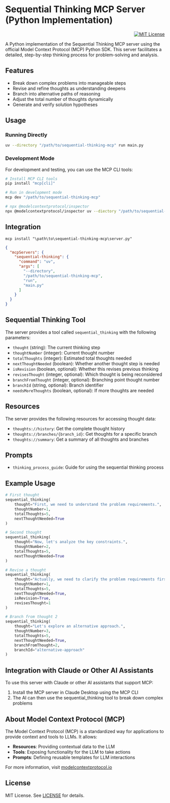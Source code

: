 # Sequential Thinking MCP Server (Python Implementation)

<p align="right">
  <a href="LICENSE">
    <img src="https://img.shields.io/badge/License-MIT-yellow.svg" alt="MIT License">
  </a>
</p>



A Python implementation of the Sequential Thinking MCP server using the official Model Context Protocol (MCP) Python SDK. This server facilitates a detailed, step-by-step thinking process for problem-solving and analysis.

## Features

- Break down complex problems into manageable steps
- Revise and refine thoughts as understanding deepens
- Branch into alternative paths of reasoning
- Adjust the total number of thoughts dynamically
- Generate and verify solution hypotheses

## Usage

### Running Directly

```bash
uv --directory "/path/to/sequential-thinking-mcp" run main.py
```

### Development Mode

For development and testing, you can use the MCP CLI tools:

```bash
# Install MCP CLI tools
pip install "mcp[cli]"

# Run in development mode
mcp dev "/path/to/sequential-thinking-mcp"

# npx @modelcontextprotocol/inspector
npx @modelcontextprotocol/inspector uv --diectory "/path/to/sequential-thinking-mcp" run main.py
```

## Integration

```
mcp install "\path\to\sequential-thinking-mcp\server.py"
```

```json
{
  "mcpServers": {
    "sequential-thinking": {
      "command": "uv",
      "args": [
        "--directory",
        "/path/to/sequential-thinking-mcp",
        "run",
        "main.py"
      ]
    }
  }
}
```

## Sequential Thinking Tool

The server provides a tool called `sequential_thinking` with the following parameters:

- `thought` (string): The current thinking step
- `thoughtNumber` (integer): Current thought number
- `totalThoughts` (integer): Estimated total thoughts needed
- `nextThoughtNeeded` (boolean): Whether another thought step is needed
- `isRevision` (boolean, optional): Whether this revises previous thinking
- `revisesThought` (integer, optional): Which thought is being reconsidered
- `branchFromThought` (integer, optional): Branching point thought number
- `branchId` (string, optional): Branch identifier
- `needsMoreThoughts` (boolean, optional): If more thoughts are needed

## Resources

The server provides the following resources for accessing thought data:

- `thoughts://history`: Get the complete thought history
- `thoughts://branches/{branch_id}`: Get thoughts for a specific branch
- `thoughts://summary`: Get a summary of all thoughts and branches

## Prompts

- `thinking_process_guide`: Guide for using the sequential thinking process

## Example Usage

```python
# First thought
sequential_thinking(
    thought="First, we need to understand the problem requirements.",
    thoughtNumber=1,
    totalThoughts=5,
    nextThoughtNeeded=True
)

# Second thought
sequential_thinking(
    thought="Now, let's analyze the key constraints.",
    thoughtNumber=2,
    totalThoughts=5,
    nextThoughtNeeded=True
)

# Revise a thought
sequential_thinking(
    thought="Actually, we need to clarify the problem requirements first.",
    thoughtNumber=1,
    totalThoughts=5,
    nextThoughtNeeded=True,
    isRevision=True,
    revisesThought=1
)

# Branch from thought 2
sequential_thinking(
    thought="Let's explore an alternative approach.",
    thoughtNumber=3,
    totalThoughts=5,
    nextThoughtNeeded=True,
    branchFromThought=2,
    branchId="alternative-approach"
)
```

## Integration with Claude or Other AI Assistants

To use this server with Claude or other AI assistants that support MCP:

1. Install the MCP server in Claude Desktop using the MCP CLI
2. The AI can then use the sequential_thinking tool to break down complex problems

## About Model Context Protocol (MCP)

The Model Context Protocol (MCP) is a standardized way for applications to provide context and tools to LLMs. It allows:

- **Resources**: Providing contextual data to the LLM
- **Tools**: Exposing functionality for the LLM to take actions
- **Prompts**: Defining reusable templates for LLM interactions

For more information, visit [modelcontextprotocol.io](https://modelcontextprotocol.io)

## License

MIT License. See [LICENSE](LICENSE) for details.
